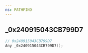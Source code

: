 ```yaml
---
ns: PATHFIND
---
```

## _0x240915043CB799D7

```c
// 0x240915043CB799D7
Any _0x240915043CB799D7();
```

